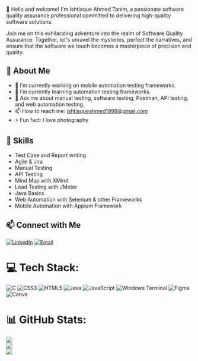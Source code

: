 
👋 Hello and welcome! I'm Ishtiaque Ahmed Tanim, a passionate software quality assurance professional committed to delivering high-quality software solutions.

Join me on this exhilarating adventure into the realm of Software Quality Assurance. Together, let's unravel the mysteries, perfect the narratives, and ensure that the software we touch becomes a masterpiece of precision and quality.

## 💫 About Me

- 🔭 I’m currently working on mobile automation testing frameworks.
- 🌱 I’m currently learning automation testing frameworks.
- 💬 Ask me about manual testing, software testing, Postman, API testing, and web automation testing.
- 📫 How to reach me: [ishtiaqueahmed1998@gmail.com](mailto:ishtiaqueahmed1998@gmail.com)
- ⚡ Fun fact: I love photography 
## 🔧 Skills

- Test Case and Report writing
- Agile & Jira
- Manual Testing
- API Testing
- Mind Map with XMind
- Load Testing with JMeter
- Java Basics
- Web Automation with Selenium & other Frameworks
- Mobile Automation with Appium Framework


## 📫 Connect with Me

[![LinkedIn](https://img.shields.io/badge/LinkedIn-blue?style=flat&logo=linkedin)](https://www.linkedin.com/in/ishtiaque-ahmed-tanim-5b01b31ab/)
[![Email](https://img.shields.io/badge/Email-blue?style=flat&logo=gmail)](mailto:ishtiaqueahmed1998@gmail.com)





# 💻 Tech Stack:
![C](https://img.shields.io/badge/c-%2300599C.svg?style=for-the-badge&logo=c&logoColor=white) ![CSS3](https://img.shields.io/badge/css3-%231572B6.svg?style=for-the-badge&logo=css3&logoColor=white) ![HTML5](https://img.shields.io/badge/html5-%23E34F26.svg?style=for-the-badge&logo=html5&logoColor=white) ![Java](https://img.shields.io/badge/java-%23ED8B00.svg?style=for-the-badge&logo=openjdk&logoColor=white) ![JavaScript](https://img.shields.io/badge/javascript-%23323330.svg?style=for-the-badge&logo=javascript&logoColor=%23F7DF1E) ![Windows Terminal](https://img.shields.io/badge/Windows%20Terminal-%234D4D4D.svg?style=for-the-badge&logo=windows-terminal&logoColor=white) ![Figma](https://img.shields.io/badge/figma-%23F24E1E.svg?style=for-the-badge&logo=figma&logoColor=white) ![Canva](https://img.shields.io/badge/Canva-%2300C4CC.svg?style=for-the-badge&logo=Canva&logoColor=white)
# 📊 GitHub Stats:
![](https://github-readme-stats.vercel.app/api?username=tester-tanim&theme=dark&hide_border=true&include_all_commits=true&count_private=false)<br/>
![](https://github-readme-streak-stats.herokuapp.com/?user=tester-tanim&theme=dark&hide_border=true)<br/>
![](https://github-readme-stats.vercel.app/api/top-langs/?username=tester-tanim&theme=dark&hide_border=true&include_all_commits=true&count_private=false&layout=compact)




